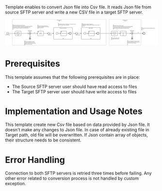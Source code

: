 Template enables to convert Json file into Csv file. It reads Json file from source SFTP server and write a new CSV file in a target SFTP server.

![Template](assets/JSON_to_CSV.svg)

# Prerequisites

This template assumes that the following prerequisites are in place:

- The Source SFTP server user should have read access to files
- The Target SFTP server user should have write access to files

# Implementation and Usage Notes

This template create new Csv file based on data provided by Json file. It doesn't make any changes to Json file. In case of already existing file in Target path, old file will be overwritten. If Json contain array of objects, their structure needs to be consistent.

# Error Handling

Connection to both SFTP servers is retried three times before failing. Any other error related to conversion process is not handled by custom exception.
